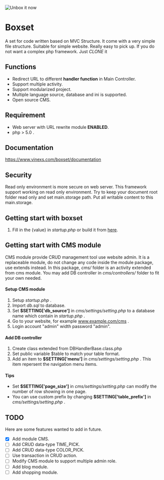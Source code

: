 ![Unbox it now](https://www.vinexs.com/boxset/assets/main/img/logo_small.png)

# Boxset
A set for code written based on MVC Structure. It come with a very simple file structure. Suitable for simple website. Really easy to pick up. If you do not want a complex php framework. Just _CLONE_ it

## Functions
- Redirect URL to different **handler function** in Main Controller.
- Support multiple activity.
- Support modularized project.
- Multiple language source, database and ini is supported.
- Open source CMS.

## Requirement
- Web server with URL rewrite module **ENABLED**.
- php > 5.0 .

## Documentation
https://www.vinexs.com/boxset/documentation

## Security
Read only environment is more secure on web server. This framework support working on read only environment. Try to keep your document root folder read only and set main.storage path. Put all writable content to this main.storage.

## Getting start with boxset
1. Fill in the {value} in _startup.php_  or build it from [here](https://www.vinexs.com/boxset/getting_start).

## Getting start with CMS module
CMS module provide CRUD management tool use website admin. It is a replaceable module, do not change any code inside the module package, use extends instead. In this package, _cms/_ folder is an activity extended from cms module. You may add DB controller in _cms/controllers/_ folder to fit your own needed.

#### Setup CMS module
1. Setup _startup.php_ .
2. Import _db.sql_ to database.
3. Set **$SETTING['db_source']** in _cms/settings/setting.php_ to a database name which contain in _startup.php_ .
4. Go to your website, for example www.example.com/cms .
5. Login account "admin" width password "admin".

#### Add DB controller
1. Create class extended from DBHandlerBase.class.php
2. Set public variable $table to match your table format.
3. Add an item to **$SETTING['menu']** in _cms/settings/setting.php_ . This item repersent the navigation menu items.

#### Tips
- Set **$SETTING['page_size']** in _cms/settings/setting.php_ can modify the number of row showing in one page.
- You can use custom prefix by changing **$SETTING['table_prefix']** in _cms/settings/setting.php_ .

## TODO
Here are some features wanted to add in future.
- [x] Add module CMS.
- [ ] Add CRUD data-type TIME_PICK.
- [ ] Add CRUD data-type COLOR_PICK.
- [ ] Use transaction in CRUD action.
- [ ] Modify CMS module to support multiple admin role.
- [ ] Add blog module.
- [ ] Add shopping module.
